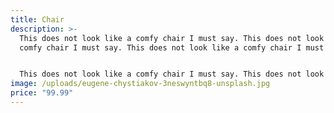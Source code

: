 ```yaml
---
title: Chair
description: >-
  This does not look like a comfy chair I must say. This does not look like a
  comfy chair I must say. This does not look like a comfy chair I must say. 


  This does not look like a comfy chair I must say. This does not look like a comfy chair I must say. 
image: /uploads/eugene-chystiakov-3neswyntbq8-unsplash.jpg
price: "99.99"
---
```

